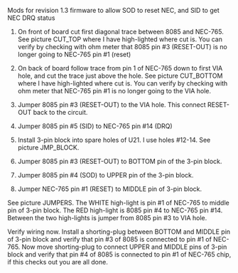 Mods for revision 1.3 firmware to allow SOD to reset NEC, and SID to get NEC DRQ status

1. On front of board cut first diagonal trace between 8085 and NEC-765.  See picture CUT_TOP
   where I have high-lighted where cut is.
   You can verify by checking with ohm meter that 8085 pin #3 (RESET-OUT) is no longer going
   to NEC-765 pin #1 (reset)

2. On back of board follow trace from pin 1 of NEC-765 down to first VIA hole, and cut the
   trace just above the hole.  See picture CUT_BOTTOM where I have high-lighted where cut is.
   You can verify by checking with ohm meter that NEC-765 pin #1 is no longer going to the VIA hole.

3. Jumper 8085 pin #3 (RESET-OUT) to the VIA hole.  This connect RESET-OUT back to the circuit.

4. Jumper 8085 pin #5 (SID) to NEC-765 pin #14 (DRQ)

5. Install 3-pin block into spare holes of U21. I use holes #12-14.  See picture JMP_BLOCK.

6.  Jumper 8085 pin #3 (RESET-OUT) to BOTTOM pin of the 3-pin block.

7.  Jumper 8085 pin #4 (SOD) to UPPER pin of the 3-pin block.

8.  Jumper NEC-765 pin #1 (RESET) to MIDDLE pin of 3-pin block.

See picture JUMPERS.  The WHITE high-light is pin #1 of NEC-765 to middle pin of 3-pin block.
The RED high-light is 8085 pin #4 to NEC-765 pin #14.
Between the two high-lights is jumper from 8085 pin #3 to VIA hole.

Verify wiring now.  Install a shorting-plug between BOTTOM and MIDDLE pin of 3-pin block and
verify that pin #3 of 8085 is connected to pin #1 of NEC-765.
Now move shorting-plug to connect UPPER and MIDDLE pins of 3-pin block and verify that
pin #4 of 8085 is connected to pin #1 of NEC-765 chip, if this checks out you are all done.

